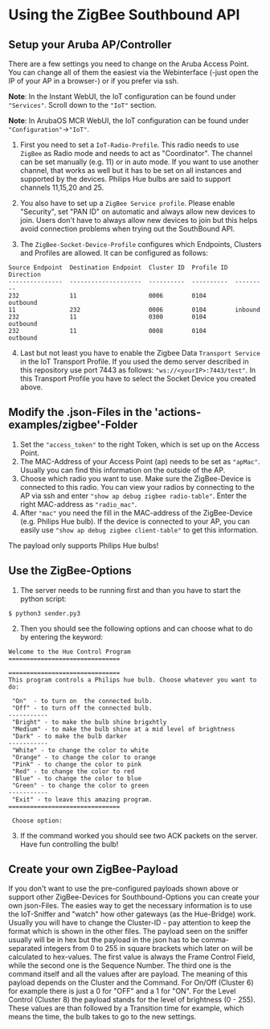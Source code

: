 # Using the ZigBee Southbound API

## Setup your Aruba AP/Controller

There are a few settings you need to change on the Aruba Access Point. You can change all of them the easiest via the Webinterface (-just open the IP of your AP in a browser-) or if you prefer via ssh.

<strong>Note</strong>: In the Instant WebUI, the IoT configuration can be found under `"Services"`. Scroll down to the `"IoT"` section.

<strong>Note</strong>: In ArubaOS MCR WebUI, the IoT configuration can be found under `"Configuration"`->`"IoT"`.

1. First you need to set a `IoT-Radio-Profile`. This radio needs to use `ZigBee` as Radio mode and needs to act as "Coordinator". The channel can be set manually (e.g. 11) or in auto mode. If you want to use another channel, that works as well but it has to be set on all instances and supported by the devices. Philips Hue bulbs are said to support channels 11,15,20 and 25.

2. You also have to set up a `ZigBee Service profile`. Please enable "Security", set "PAN ID" on automatic and always allow new devices to join. Users don't have to always allow new devices to join but this helps avoid connection problems when trying out the SouthBound API.

3. The `ZigBee-Socket-Device-Profile` configures which Endpoints, Clusters and Profiles are allowed. It can be configured as follows:

```
Source Endpoint  Destination Endpoint  Cluster ID  Profile ID  Direction
---------------  --------------------  ----------  ----------  ---------
232              11                    0006        0104        outbound
11               232                   0006        0104        inbound
232              11                    0300        0104        outbound
232              11                    0008        0104        outbound
```

4. Last but not least you have to enable the Zigbee Data `Transport Service` in the IoT Transport Profile. If you used the demo server described in this repository use port 7443 as follows: `"ws://<yourIP>:7443/test"`. In this Transport Profile you have to select the Socket Device you created above.

## Modify the .json-Files in the 'actions-examples/zigbee'-Folder

1. Set the `"access_token"` to the right Token, which is set up on the Access Point.
2. The MAC-Address of your Access Point (ap) needs to be set as `"apMac"`. Usually you can find this information on the outside of the AP.
3. Choose which radio you want to use. Make sure the ZigBee-Device is connected to this radio. You can view your radios by connecting to the AP via ssh and enter `"show ap debug zigbee radio-table"`. Enter the right MAC-address as `"radio_mac"`.
4. After `"mac"` you need the fill in the MAC-address of the ZigBee-Device (e.g. Philips Hue bulb). If the device is connected to your AP, you can easily use `"show ap debug zigbee client-table"` to get this information.

The payload only supports Philips Hue bulbs!

## Use the ZigBee-Options

1. The server needs to be running first and than you have to start the python script:

```
$ python3 sender.py3
```

2. Then you should see the following options and can choose what to do by entering the keyword:

```
Welcome to the Hue Control Program
===============================

===============================
This program controls a Philips hue bulb. Choose whatever you want to do:

 "On"  - to turn on  the connected bulb.
 "Off" - to turn off the connected bulb.
-----------
 "Bright" - to make the bulb shine brigxhtly
 "Medium" - to make the bulb shine at a mid level of brightness
 "Dark" - to make the bulb darker
-----------
 "White" - to change the color to white
 "Orange" - to change the color to orange
 "Pink" - to change the color to pink
 "Red" - to change the color to red
 "Blue" - to change the color to blue
 "Green" - to change the color to green
-----------
 "Exit" - to leave this amazing program.
===============================

 Choose option:
```

3. If the command worked you should see two ACK packets on the server. Have fun controlling the bulb!

## Create your own ZigBee-Payload

If you don't want to use the pre-configured payloads shown above or support other ZigBee-Devices for Southbound-Options you can create your own json-Files. The easies way to get the necessary information is to use the IoT-Sniffer and "watch" how other gateways (as the Hue-Bridge) work. Usually you will have to change the Cluster-ID - pay attention to keep the format which is shown in the other files. The payload seen on the sniffer usually will be in hex but the payload in the json has to be comma-separated integers from 0 to 255 in square brackets which later on will be calculated to hex-values.
The first value is always the Frame Control Field, while the second one is the Sequence Number. The third one is the command itself and all the values after are payload. The meaning of this payload depends on the Cluster and the Command. For On/Off (Cluster 6) for example there is just a 0 for "OFF" and a 1 for "ON". For the Level Control (Cluster 8) the payload stands for the level of brightness (0 - 255). These values are than followed by a Transition time for example, which means the time, the bulb takes to go to the new settings.
